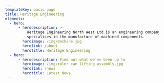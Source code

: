 ```yaml
---
templateKey: basic-page
title: Heritage Engineering
elements:
  - hero:
      - herodescription: >-
          Heritage Engineering North West Ltd is an engineering company that
          specialises in the manufacture of machined components.
        heroimage: /img/machine.jpg
        herolink: /about
        herotitle: Heritage Engineering
  - hero:
      - herodescription: Find out what we've been up to
        heroimage: /img/roler cam lifting assembly.jpg
        herolink: /news
        herotitle: Latest News
---
```



